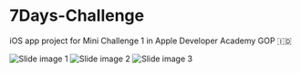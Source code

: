 # 7Days-Challenge

iOS app project for Mini Challenge 1 in Apple Developer Academy GOP 🇮🇩

![Slide image 1](./images1.jpeg)
![Slide image 2](./images2.jpeg)
![Slide image 3](./images3.jpeg)

